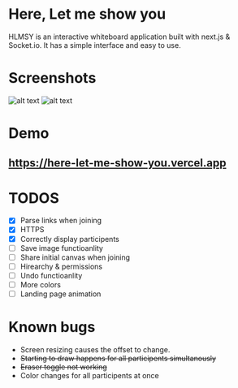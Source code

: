 # Here, Let me show you

HLMSY is an interactive whiteboard application built with next.js & Socket.io.
It has a simple interface and easy to use.

# Screenshots
![alt text](https://github.com/mastagoon/here-let-me-show-you/blob/main/screenshots/sc1.png?raw=true)
![alt text](https://github.com/[username]/[reponame]/blob/[branch]/image.jpg?raw=true)

# Demo

## https://here-let-me-show-you.vercel.app

# TODOS

-	[X] Parse links when joining
- [X] HTTPS
- [X] Correctly display participents
- [ ] Save image functioanlity
- [ ] Share initial canvas when joining
- [ ] Hirearchy & permissions
- [ ] Undo functioanlity
- [ ] More colors
- [ ] Landing page animation

# Known bugs 
- Screen resizing causes the offset to change.
- ~~Starting to draw happens for all participents simultanously~~
- ~~Eraser toggle not working~~
- Color changes for all participents at once
